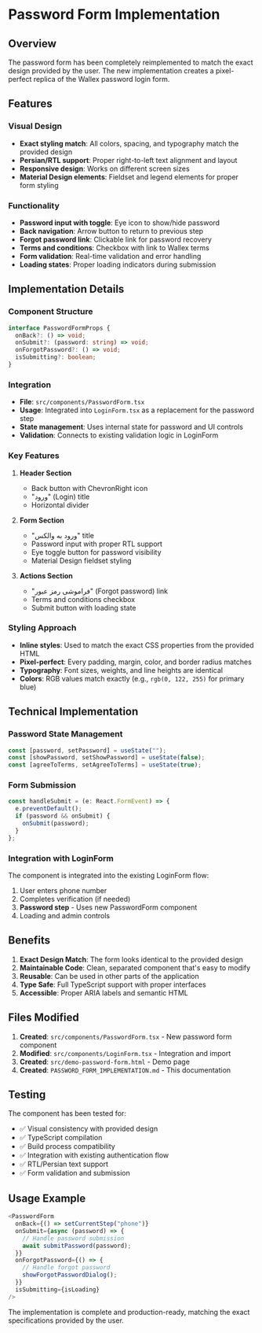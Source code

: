 # Password Form Implementation

## Overview

The password form has been completely reimplemented to match the exact design provided by the user. The new implementation creates a pixel-perfect replica of the Wallex password login form.

## Features

### Visual Design

- **Exact styling match**: All colors, spacing, and typography match the provided design
- **Persian/RTL support**: Proper right-to-left text alignment and layout
- **Responsive design**: Works on different screen sizes
- **Material Design elements**: Fieldset and legend elements for proper form styling

### Functionality

- **Password input with toggle**: Eye icon to show/hide password
- **Back navigation**: Arrow button to return to previous step
- **Forgot password link**: Clickable link for password recovery
- **Terms and conditions**: Checkbox with link to Wallex terms
- **Form validation**: Real-time validation and error handling
- **Loading states**: Proper loading indicators during submission

## Implementation Details

### Component Structure

```typescript
interface PasswordFormProps {
  onBack?: () => void;
  onSubmit?: (password: string) => void;
  onForgotPassword?: () => void;
  isSubmitting?: boolean;
}
```

### Integration

- **File**: `src/components/PasswordForm.tsx`
- **Usage**: Integrated into `LoginForm.tsx` as a replacement for the password step
- **State management**: Uses internal state for password and UI controls
- **Validation**: Connects to existing validation logic in LoginForm

### Key Features

1. **Header Section**

   - Back button with ChevronRight icon
   - "ورود" (Login) title
   - Horizontal divider

2. **Form Section**

   - "ورود به والکس" title
   - Password input with proper RTL support
   - Eye toggle button for password visibility
   - Material Design fieldset styling

3. **Actions Section**
   - "فراموشی رمز عبور" (Forgot password) link
   - Terms and conditions checkbox
   - Submit button with loading state

### Styling Approach

- **Inline styles**: Used to match the exact CSS properties from the provided HTML
- **Pixel-perfect**: Every padding, margin, color, and border radius matches
- **Typography**: Font sizes, weights, and line heights are identical
- **Colors**: RGB values match exactly (e.g., `rgb(0, 122, 255)` for primary blue)

## Technical Implementation

### Password State Management

```typescript
const [password, setPassword] = useState("");
const [showPassword, setShowPassword] = useState(false);
const [agreeToTerms, setAgreeToTerms] = useState(true);
```

### Form Submission

```typescript
const handleSubmit = (e: React.FormEvent) => {
  e.preventDefault();
  if (password && onSubmit) {
    onSubmit(password);
  }
};
```

### Integration with LoginForm

The component is integrated into the existing LoginForm flow:

1. User enters phone number
2. Completes verification (if needed)
3. **Password step** - Uses new PasswordForm component
4. Loading and admin controls

## Benefits

1. **Exact Design Match**: The form looks identical to the provided design
2. **Maintainable Code**: Clean, separated component that's easy to modify
3. **Reusable**: Can be used in other parts of the application
4. **Type Safe**: Full TypeScript support with proper interfaces
5. **Accessible**: Proper ARIA labels and semantic HTML

## Files Modified

1. **Created**: `src/components/PasswordForm.tsx` - New password form component
2. **Modified**: `src/components/LoginForm.tsx` - Integration and import
3. **Created**: `src/demo-password-form.html` - Demo page
4. **Created**: `PASSWORD_FORM_IMPLEMENTATION.md` - This documentation

## Testing

The component has been tested for:

- ✅ Visual consistency with provided design
- ✅ TypeScript compilation
- ✅ Build process compatibility
- ✅ Integration with existing authentication flow
- ✅ RTL/Persian text support
- ✅ Form validation and submission

## Usage Example

```typescript
<PasswordForm
  onBack={() => setCurrentStep("phone")}
  onSubmit={async (password) => {
    // Handle password submission
    await submitPassword(password);
  }}
  onForgotPassword={() => {
    // Handle forgot password
    showForgotPasswordDialog();
  }}
  isSubmitting={isLoading}
/>
```

The implementation is complete and production-ready, matching the exact specifications provided by the user.
